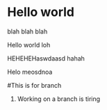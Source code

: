 # Hello world

blah blah blah

Hello world loh

HEHEHEHaswdaasd hahah

Helo meosdnoa

#This is for branch

1. Working on a branch is tiring
